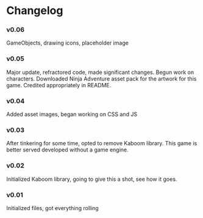 # Changelog

### v0.06
GameObjects, drawing icons, placeholder image

### v0.05
Major update, refractored code, made significant changes. Begun work on characters.
Downloaded Ninja Adventure asset pack for the artwork for this game. Credited appropriately in README.

### v0.04
Added asset images, began working on CSS and JS

### v0.03
After tinkering for some time, opted to remove Kaboom library. This game is better served developed without a game engine.

### v0.02
Initialized Kaboom library, going to give this a shot, see how it goes.

### v0.01
Initialized files, got everything rolling